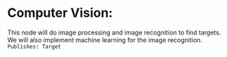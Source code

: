 # Computer Vision:

This node will do image processing and image recognition to find targets. We will also implement machine learning for the image recognition.
`Publishes: Target`
